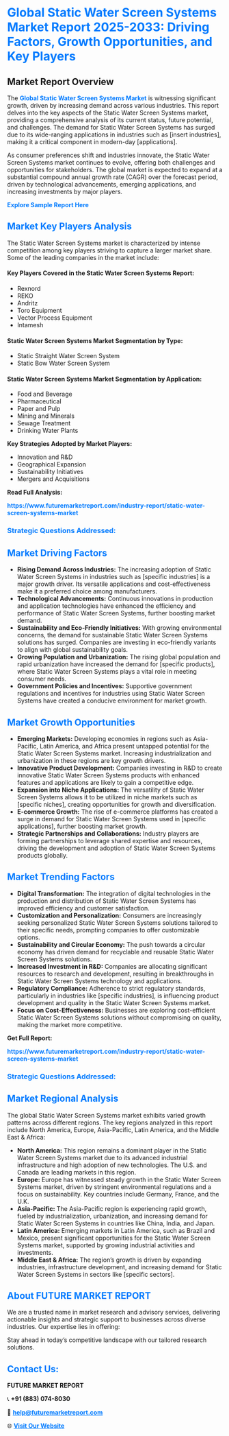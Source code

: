 <h1 style="color: #007BFF;">Global Static Water Screen Systems Market Report 2025-2033: Driving Factors, Growth Opportunities, and Key Players</h1>

<section id="overview">
<h2>Market Report Overview</h2>
<p>The <a href="https://www.futuremarketreport.com/industry-report/static-water-screen-systems-market" style="color: #007BFF; text-decoration: none;"><strong>Global Static Water Screen Systems Market</strong></a> is witnessing significant growth, driven by increasing demand across various industries. This report delves into the key aspects of the Static Water Screen Systems market, providing a comprehensive analysis of its current status, future potential, and challenges. The demand for Static Water Screen Systems has surged due to its wide-ranging applications in industries such as [insert industries], making it a critical component in modern-day [applications].</p>
<p>As consumer preferences shift and industries innovate, the Static Water Screen Systems market continues to evolve, offering both challenges and opportunities for stakeholders. The global market is expected to expand at a substantial compound annual growth rate (CAGR) over the forecast period, driven by technological advancements, emerging applications, and increasing investments by major players.</p>
</section>

<section id="overview">
<p><a href="https://www.futuremarketreport.com/request-sample/reportId=92514" style="color: #007BFF; text-decoration: none;"><strong>Explore Sample Report Here</strong></a></p>
</section>

<section id="key-players">
<h2 style="color: #007BFF;">Market Key Players Analysis</h2>
<p>The Static Water Screen Systems market is characterized by intense competition among key players striving to capture a larger market share. Some of the leading companies in the market include:</p>
<h4>Key Players Covered in the Static Water Screen Systems Report:</h4>
<ul><li>Rexnord</li><li>REKO</li><li>Andritz</li><li>Toro Equipment</li><li>Vector Process Equipment</li><li>Intamesh</li></ul>
<h4>Static Water Screen Systems Market Segmentation by Type:</h4>
<ul><li>Static Straight Water Screen System</li><li>Static Bow Water Screen System</li></ul>

<h4>Static Water Screen Systems Market Segmentation by Application:</h4>
<ul><li>Food and Beverage</li><li>Pharmaceutical</li><li>Paper and Pulp</li><li>Mining and Minerals</li><li>Sewage Treatment</li><li>Drinking Water Plants</li></ul>
<p><strong>Key Strategies Adopted by Market Players:</strong></p>
<ul>
<li>Innovation and R&D</li>
<li>Geographical Expansion</li>
<li>Sustainability Initiatives</li>
<li>Mergers and Acquisitions</li>
</ul>
</section>

<section>
<p><strong>Read Full Analysis: </strong></p><a href="https://www.futuremarketreport.com/industry-report/static-water-screen-systems-market" style="color: #007BFF; text-decoration: none;"><strong>https://www.futuremarketreport.com/industry-report/static-water-screen-systems-market</strong></a>
<h3 style="color: #007BFF;">Strategic Questions Addressed:</h3>
</section>

<section id="driving-factors">
<h2 style="color: #007BFF;">Market Driving Factors</h2>
<ul>
<li><strong>Rising Demand Across Industries:</strong> The increasing adoption of Static Water Screen Systems in industries such as [specific industries] is a major growth driver. Its versatile applications and cost-effectiveness make it a preferred choice among manufacturers.</li>
<li><strong>Technological Advancements:</strong> Continuous innovations in production and application technologies have enhanced the efficiency and performance of Static Water Screen Systems, further boosting market demand.</li>
<li><strong>Sustainability and Eco-Friendly Initiatives:</strong> With growing environmental concerns, the demand for sustainable Static Water Screen Systems solutions has surged. Companies are investing in eco-friendly variants to align with global sustainability goals.</li>
<li><strong>Growing Population and Urbanization:</strong> The rising global population and rapid urbanization have increased the demand for [specific products], where Static Water Screen Systems plays a vital role in meeting consumer needs.</li>
<li><strong>Government Policies and Incentives:</strong> Supportive government regulations and incentives for industries using Static Water Screen Systems have created a conducive environment for market growth.</li>
</ul>
</section>

<section id="growth-opportunities">
<h2 style="color: #007BFF;">Market Growth Opportunities</h2>
<ul>
<li><strong>Emerging Markets:</strong> Developing economies in regions such as Asia-Pacific, Latin America, and Africa present untapped potential for the Static Water Screen Systems market. Increasing industrialization and urbanization in these regions are key growth drivers.</li>
<li><strong>Innovative Product Development:</strong> Companies investing in R&D to create innovative Static Water Screen Systems products with enhanced features and applications are likely to gain a competitive edge.</li>
<li><strong>Expansion into Niche Applications:</strong> The versatility of Static Water Screen Systems allows it to be utilized in niche markets such as [specific niches], creating opportunities for growth and diversification.</li>
<li><strong>E-commerce Growth:</strong> The rise of e-commerce platforms has created a surge in demand for Static Water Screen Systems used in [specific applications], further boosting market growth.</li>
<li><strong>Strategic Partnerships and Collaborations:</strong> Industry players are forming partnerships to leverage shared expertise and resources, driving the development and adoption of Static Water Screen Systems products globally.</li>
</ul>
</section>

<section id="trending-factors">
<h2 style="color: #007BFF;">Market Trending Factors</h2>
<ul>
<li><strong>Digital Transformation:</strong> The integration of digital technologies in the production and distribution of Static Water Screen Systems has improved efficiency and customer satisfaction.</li>
<li><strong>Customization and Personalization:</strong> Consumers are increasingly seeking personalized Static Water Screen Systems solutions tailored to their specific needs, prompting companies to offer customizable options.</li>
<li><strong>Sustainability and Circular Economy:</strong> The push towards a circular economy has driven demand for recyclable and reusable Static Water Screen Systems solutions.</li>
<li><strong>Increased Investment in R&D:</strong> Companies are allocating significant resources to research and development, resulting in breakthroughs in Static Water Screen Systems technology and applications.</li>
<li><strong>Regulatory Compliance:</strong> Adherence to strict regulatory standards, particularly in industries like [specific industries], is influencing product development and quality in the Static Water Screen Systems market.</li>
<li><strong>Focus on Cost-Effectiveness:</strong> Businesses are exploring cost-efficient Static Water Screen Systems solutions without compromising on quality, making the market more competitive.</li>
</ul>
</section>

<section>
<p><strong>Get Full Report: </strong></p><a href="https://www.futuremarketreport.com/industry-report/static-water-screen-systems-market" style="color: #007BFF; text-decoration: none;"><strong>https://www.futuremarketreport.com/industry-report/static-water-screen-systems-market</strong></a>
<h3 style="color: #007BFF;">Strategic Questions Addressed:</h3>
</section>


<section id="regional-analysis">
<h2 style="color: #007BFF;">Market Regional Analysis</h2>
<p>The global Static Water Screen Systems market exhibits varied growth patterns across different regions. The key regions analyzed in this report include North America, Europe, Asia-Pacific, Latin America, and the Middle East & Africa:</p>
<ul>
<li><strong>North America:</strong> This region remains a dominant player in the Static Water Screen Systems market due to its advanced industrial infrastructure and high adoption of new technologies. The U.S. and Canada are leading markets in this region.</li>
<li><strong>Europe:</strong> Europe has witnessed steady growth in the Static Water Screen Systems market, driven by stringent environmental regulations and a focus on sustainability. Key countries include Germany, France, and the U.K.</li>
<li><strong>Asia-Pacific:</strong> The Asia-Pacific region is experiencing rapid growth, fueled by industrialization, urbanization, and increasing demand for Static Water Screen Systems in countries like China, India, and Japan.</li>
<li><strong>Latin America:</strong> Emerging markets in Latin America, such as Brazil and Mexico, present significant opportunities for the Static Water Screen Systems market, supported by growing industrial activities and investments.</li>
<li><strong>Middle East & Africa:</strong> The region’s growth is driven by expanding industries, infrastructure development, and increasing demand for Static Water Screen Systems in sectors like [specific sectors].</li>
</ul>
</section>

<footer>
<h2 style="color: #007BFF;">About FUTURE MARKET REPORT</h2>
<p>We are a trusted name in market research and advisory services, delivering actionable insights and strategic support to businesses across diverse industries. Our expertise lies in offering:</p>

<p>Stay ahead in today’s competitive landscape with our tailored research solutions.</p>

<h2 style="color: #007BFF;">Contact Us:</h2>
<p><strong>FUTURE MARKET REPORT</strong></p>
<p>📞 <strong>+91 (883) 074-8030</strong></p>
<p>📧 <strong><a href="mailto:help@futuremarketreport.com" style="color: #007BFF;">help@futuremarketreport.com</a></strong></p>
<p>🌐 <strong><a href="https://www.futuremarketreport.com/" style="color: #007BFF;">Visit Our Website</a></strong></p>
</footer>